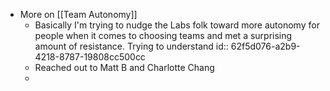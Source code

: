 - More on [[Team Autonomy]]
	- Basically I'm trying to nudge the Labs folk toward more autonomy for people when it comes to choosing teams and met a surprising amount of resistance. Trying to understand
	  id:: 62f5d076-a2b9-4218-8787-19808cc500cc
	- Reached out to Matt B and Charlotte Chang
	-